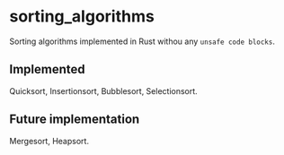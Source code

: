 # sorting_algorithms
Sorting algorithms implemented in Rust withou any `unsafe code blocks`.

## Implemented
Quicksort, Insertionsort, Bubblesort, Selectionsort.

## Future implementation
Mergesort, Heapsort.
